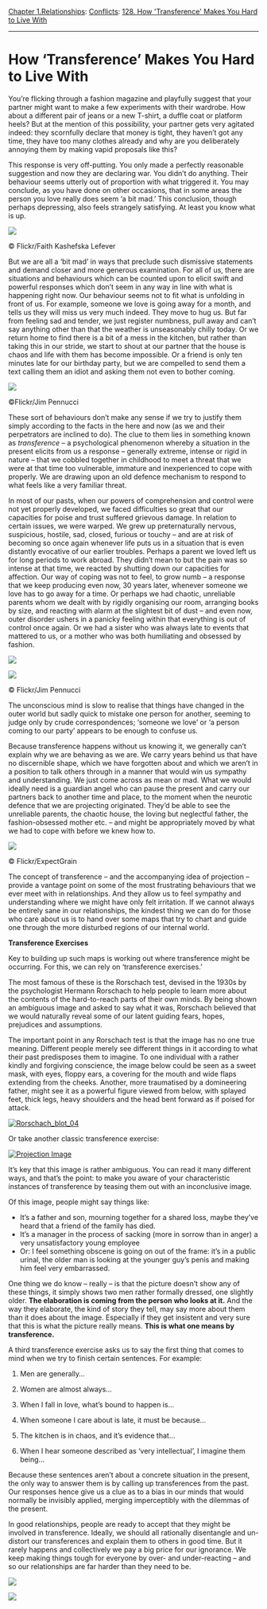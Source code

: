 [Chapter 1.Relationships](https://www.theschooloflife.com/thebookoflife/category/relationships/): [Conflicts](https://www.theschooloflife.com/thebookoflife/category/relationships/conflicts/): [128. How 'Transference' Makes You Hard to Live With](https://www.theschooloflife.com/thebookoflife/how-transference-makes-you-hard-to-live-with/)

* * *

# How ‘Transference’ Makes You Hard to Live With

You’re flicking through a fashion magazine and playfully suggest that your partner might want to make a few experiments with their wardrobe. How about a different pair of jeans or a new T-shirt, a duffle coat or platform heels? But at the mention of this possibility, your partner gets very agitated indeed: they scornfully declare that money is tight, they haven’t got any time, they have too many clothes already and why are you deliberately annoying them by making vapid proposals like this?

This response is very off-putting. You only made a perfectly reasonable suggestion and now they are declaring war. You didn’t do anything. Their behaviour seems utterly out of proportion with what triggered it. You may conclude, as you have done on other occasions, that in some areas the person you love really does seem ‘a bit mad.’ This conclusion, though perhaps depressing, also feels strangely satisfying. At least you know what is up.

 ![](https://www.theschooloflife.com/thebookoflife/wp-content/uploads/2014/10/7619149566_336e412fc6_z.jpg)

© Flickr/Faith Kashefska Lefever

But we are all a ‘bit mad’ in ways that preclude such dismissive statements and demand closer and more generous examination. For all of us, there are situations and behaviours which can be counted upon to elicit swift and powerful responses which don’t seem in any way in line with what is happening right now. Our behaviour seems not to fit what is unfolding in front of us. For example, someone we love is going away for a month, and tells us they will miss us very much indeed. They move to hug us. But far from feeling sad and tender, we just register numbness, pull away and can’t say anything other than that the weather is unseasonably chilly today. Or we return home to find there is a bit of a mess in the kitchen, but rather than taking this in our stride, we start to shout at our partner that the house is chaos and life with them has become impossible. Or a friend is only ten minutes late for our birthday party, but we are compelled to send them a text calling them an idiot and asking them not even to bother coming.

 ![](https://www.theschooloflife.com/thebookoflife/wp-content/uploads/2014/10/11817716954_3747950cec_z.jpg)

©Flickr/Jim Pennucci

These sort of behaviours don’t make any sense if we try to justify them simply according to the facts in the here and now (as we and their perpetrators are inclined to do). The clue to them lies in something known as _transference_ – a psychological phenomenon whereby a situation in the present elicits from us a response – generally extreme, intense or rigid in nature – that we cobbled together in childhood to meet a threat that we were at that time too vulnerable, immature and inexperienced to cope with properly. We are drawing upon an old defence mechanism to respond to what feels like a very familiar threat.

In most of our pasts, when our powers of comprehension and control were not yet properly developed, we faced difficulties so great that our capacities for poise and trust suffered grievous damage. In relation to certain issues, we were warped. We grew up preternaturally nervous, suspicious, hostile, sad, closed, furious or touchy – and are at risk of becoming so once again whenever life puts us in a situation that is even distantly evocative of our earlier troubles. Perhaps a parent we loved left us for long periods to work abroad. They didn’t mean to but the pain was so intense at that time, we reacted by shutting down our capacities for affection. Our way of coping was not to feel, to grow numb – a response that we keep producing even now, 30 years later, whenever someone we love has to go away for a time. Or perhaps we had chaotic, unreliable parents whom we dealt with by rigidly organising our room, arranging books by size, and reacting with alarm at the slightest bit of dust – and even now, outer disorder ushers in a panicky feeling within that everything is out of control once again. Or we had a sister who was always late to events that mattered to us, or a mother who was both humiliating and obsessed by fashion.

![](https://www.theschooloflife.com/thebookoflife/wp-content/uploads/2014/10/8242418755_4920a55086_z.jpg)

 ![](https://www.theschooloflife.com/thebookoflife/wp-content/uploads/2014/10/8133317201_73db5f9971_z.jpg)

© Flickr/Jim Pennucci

The unconscious mind is slow to realise that things have changed in the outer world but sadly quick to mistake one person for another, seeming to judge only by crude correspondences; ‘someone we love’ or ‘a person coming to our party’ appears to be enough to confuse us.

Because transference happens without us knowing it, we generally can’t explain why we are behaving as we are. We carry years behind us that have no discernible shape, which we have forgotten about and which we aren’t in a position to talk others through in a manner that would win us sympathy and understanding. We just come across as mean or mad. What we would ideally need is a guardian angel who can pause the present and carry our partners back to another time and place, to the moment when the neurotic defence that we are projecting originated. They’d be able to see the unreliable parents, the chaotic house, the loving but neglectful father, the fashion-obsessed mother etc. – and might be appropriately moved by what we had to cope with before we knew how to.

 ![](https://www.theschooloflife.com/thebookoflife/wp-content/uploads/2014/10/30246656096_7883299a2f_z.jpg)

© Flickr/ExpectGrain

The concept of transference – and the accompanying idea of projection – provide a vantage point on some of the most frustrating behaviours that we ever meet with in relationships. And they allow us to feel sympathy and understanding where we might have only felt irritation. If we cannot always be entirely sane in our relationships, the kindest thing we can do for those who care about us is to hand over some maps that try to chart and guide one through the more disturbed regions of our internal world.

**Transference Exercises&nbsp;**

Key to building up such maps is working out where transference might be occurring. For this, we can rely on ‘transference exercises.’

The most famous of these is the Rorschach test, devised in the 1930s by the psychologist Hermann Rorschach to help people to learn more about the contents of the hard-to-reach parts of their own minds. By being shown an ambiguous image and asked to say what it was, Rorschach believed that we would naturally reveal some of our latent guiding fears, hopes, prejudices and assumptions.

The important point in any Rorschach test is that the image has no one true meaning. Different people merely see different things in it according to what their past predisposes them to imagine. To one individual with a rather kindly and forgiving conscience, the image below could be seen as a sweet mask, with eyes, floppy ears, a covering for the mouth and wide flaps extending from the cheeks. Another, more traumatised by a domineering father, might see it as a powerful figure viewed from below, with splayed feet, thick legs, heavy shoulders and the head bent forward as if poised for attack.

[![Rorschach_blot_04](https://www.theschooloflife.com/thebookoflife/wp-content/uploads/2014/10/Rorschach_blot_04.jpg)](http://www.thebookoflife.org/wp-content/uploads/2014/10/Rorschach_blot_04.jpg)

Or take another classic transference exercise:

[![Projection Image](https://www.theschooloflife.com/thebookoflife/wp-content/uploads/2014/10/Projection-Image.jpg)](http://www.thebookoflife.org/wp-content/uploads/2014/10/Projection-Image.jpg)

It’s key that this image is rather ambiguous. You can read it many different ways, and that’s the point: to make you aware of your characteristic instances of transference by teasing them out with an inconclusive image.

Of this image, people might say things like:

- It’s a father and son, mourning together for a shared loss, maybe they’ve heard that a friend of the family has died.
- It’s a manager in the process of sacking (more in sorrow than in anger) a very unsatisfactory young employee
- Or: I feel something obscene is going on out of the frame: it’s in a public urinal, the older man is looking at the younger guy’s penis and making him feel very embarrassed.

One thing we do know – really – is that the picture doesn’t show any of these things, it simply shows two men rather formally dressed, one slightly older. **The elaboration is coming from the person who looks at it.** And the way they elaborate, the kind of story they tell, may say more about them than it does about the image. Especially if they get insistent and very sure that this is what the picture really means. **This is what one means by transference.**

A third transference exercise asks us to say the first thing that comes to mind when we try to finish certain sentences. For example:

1. Men are generally…

2. Women are almost always…

3. When I fall in love, what’s bound to happen is…

4. When someone I care about is late, it must be because…

5. The kitchen is in chaos, and it’s evidence that…

6. When I hear someone described as ‘very intellectual’, I imagine them being…

Because these sentences aren’t about a concrete situation in the present, the only way to answer them is by calling up transferences from the past. Our responses hence give us a clue as to a bias in our minds that would normally be invisibly applied, merging imperceptibly with the dilemmas of the present.

In good relationships, people are ready to accept that they might be involved in transference. Ideally, we should all rationally disentangle and un-distort our transferences and explain them to others in good time. But it rarely happens and collectively we pay a big price for our ignorance. We keep making things tough for everyone by over- and under-reacting – and so our relationships are far harder than they need to be.

[![](https://img.youtube.com/vi/QX_cp1K514E/0.jpg)](https://www.youtube.com/embed/QX_cp1K514E '')

[![](https://img.youtube.com/vi/TPMrWGUfkl8/0.jpg)](https://www.youtube.com/embed/TPMrWGUfkl8?ecver=2 '')
